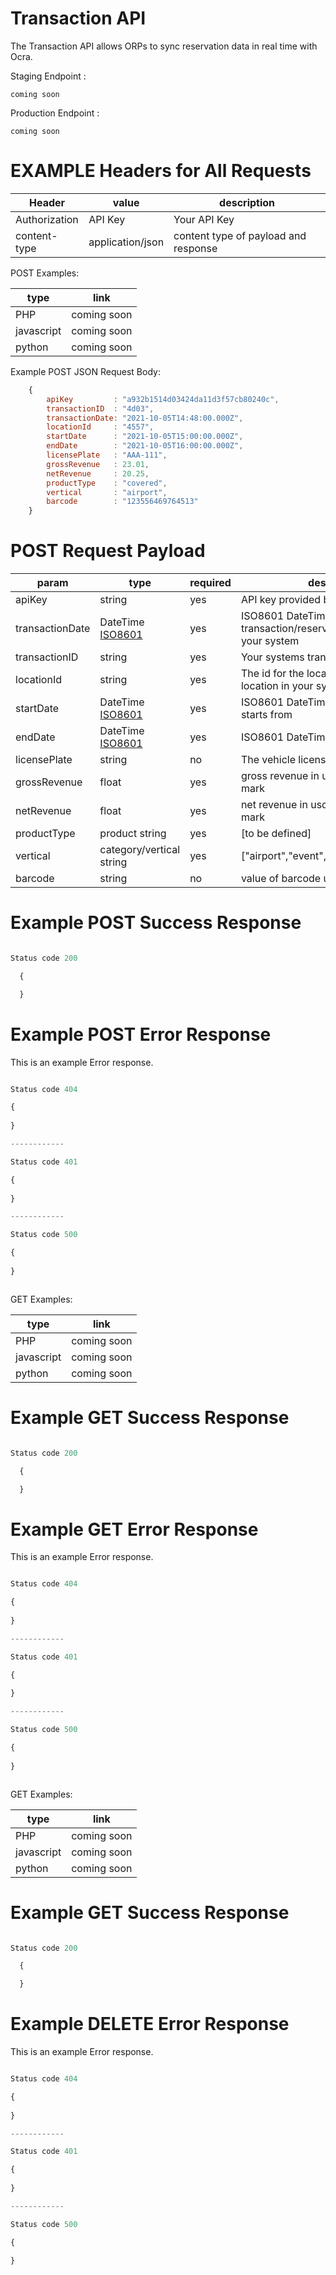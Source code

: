 # Transaction API

The Transaction API allows ORPs to sync reservation data in real time with Ocra. 

Staging Endpoint : 

```
coming soon
```

Production Endpoint : 

```
coming soon
```

# EXAMPLE Headers for All Requests

|Header|value|description|
|---|---|---|
|Authorization|API Key|Your API Key|
|content-type|application/json|content type of payload and response|

POST Examples:

|type|link|
|---|---|
|PHP| coming soon |
|javascript| coming soon |
|python| coming soon |

Example POST JSON Request Body: 

```js
    {
        apiKey         : "a932b1514d03424da11d3f57cb80240c",
        transactionID  : "4d03",
        transactionDate: "2021-10-05T14:48:00.000Z",
        locationId     : "4557",
        startDate      : "2021-10-05T15:00:00.000Z", 
        endDate        : "2021-10-05T16:00:00.000Z",
        licensePlate   : "AAA-111",
        grossRevenue   : 23.01,
        netRevenue     : 20.25,
        productType    : "covered",
        vertical       : "airport",
        barcode        : "123556469764513"
    }
```


# POST Request Payload

|param          |type           |required|description|
|-----          |----           |--------|-----------|
|apiKey         |string         |yes     | API key provided by Ocra|
|transactionDate|DateTime [ISO8601](https://developer.mozilla.org/en-US/docs/Web/JavaScript/Reference/Global_Objects/Date/toISOString)|yes     | ISO8601 DateTime the transaction/reservation occurred in your system|
|transactionID  |string         |yes     | Your systems transaction/reservation ID|
|locationId     |string         |yes     | The id for the location of the lot or location in your system|
|startDate      |DateTime [ISO8601](https://developer.mozilla.org/en-US/docs/Web/JavaScript/Reference/Global_Objects/Date/toISOString)|yes     | ISO8601 DateTime the reservation starts from|
|endDate        |DateTime [ISO8601](https://developer.mozilla.org/en-US/docs/Web/JavaScript/Reference/Global_Objects/Date/toISOString)|yes     | ISO8601 DateTime the reservation ends|
|licensePlate   |string         |no      | The vehicle license plate|
|grossRevenue   |float     |yes     | gross revenue in usd without currency mark|
|netRevenue     |float     |yes     | net revenue in usd without currency mark|
|productType    |product string |yes     | [to be defined]|
|vertical       |category/vertical string|yes     | ["airport","event","transient","monthly"]|
|barcode        |string         |no      | value of barcode used with reservation|

# Example POST Success Response

```js

Status code 200

  {

  }

```

# Example POST Error Response

This is an example Error response. 

```js

Status code 404

{
  
}

------------

Status code 401

{
  
}

------------

Status code 500

{
  
}



```

GET Examples:

|type|link|
|---|---|
|PHP| coming soon |
|javascript| coming soon |
|python| coming soon |


# Example GET Success Response

```js

Status code 200

  {

  }

```



# Example GET Error Response

This is an example Error response. 

```js

Status code 404

{
  
}

------------

Status code 401

{
  
}

------------

Status code 500

{
  
}



```


GET Examples:

|type|link|
|---|---|
|PHP| coming soon |
|javascript| coming soon |
|python| coming soon |


# Example GET Success Response

```js

Status code 200

  {

  }

```



# Example DELETE Error Response

This is an example Error response. 

```js

Status code 404

{
  
}

------------

Status code 401

{
  
}

------------

Status code 500

{
  
}



```
